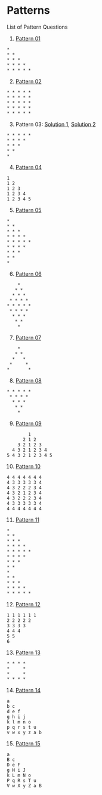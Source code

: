 # Patterns
List of Pattern Questions

1. [Pattern 01](pattern01.cpp)
```
* 
* *
* * *
* * * *
* * * * *
```
2. [Pattern 02](pattern02.cpp)
```
* * * * *
* * * * *
* * * * *
* * * * *
* * * * *
```
3. Pattern 03: [Solution 1](pattern03_1.cpp), [Solution 2](pattern03_2.cpp)
```
* * * * *
* * * * 
* * * 
* * 
* 
```
4. [Pattern 04](pattern04.cpp)
```
1
1 2
1 2 3
1 2 3 4
1 2 3 4 5
```
5. [Pattern 05](pattern05.cpp)
```
*
* *
* * *
* * * *
* * * * *
* * * *
* * *
* *
*
```
6. [Pattern 06](pattern06.cpp)
```
    *
   * *
  * * *
 * * * *
* * * * *
 * * * *
  * * *
   * *
    *
```
7. [Pattern 07](pattern07.cpp)
```
    *
   * *
  *   *
 *     *
*       *
```
8. [Pattern 08](pattern08.cpp)
```
* * * * *
 * * * *
  * * *
   * *
    *
```
9. [Pattern 09](pattern09.cpp)
```
        1
      2 1 2
    3 2 1 2 3
  4 3 2 1 2 3 4
5 4 3 2 1 2 3 4 5
```
10. [Pattern 10](pattern10.cpp)
```
4 4 4 4 4 4 4  
4 3 3 3 3 3 4   
4 3 2 2 2 3 4   
4 3 2 1 2 3 4   
4 3 2 2 2 3 4   
4 3 3 3 3 3 4   
4 4 4 4 4 4 4 
```
11. [Pattern 11](pattern11.cpp)
```
*
* *
* * *
* * * *
* * * * *
* * * *
* * *
* *
*
* *
* * *
* * * *
* * * * *
```
12. [Pattern 12](pattern12.cpp)
```
1 1 1 1 1 1
2 2 2 2 2
3 3 3 3
4 4 4
5 5
6
```
13. [Pattern 13](pattern13.cpp)
```
* * * *
*     *
*     *
* * * *
```
14. [Pattern 14](pattern14.cpp)
```
a
b c
d e f
g h i j 
k l m n o
p q r s t u
v w x y z a b 
```
15. [Pattern 15](pattern15.cpp)
```
a
B c
D e F
g H i J
k L m N o
P q R s T u
V w X y Z a B 
```
